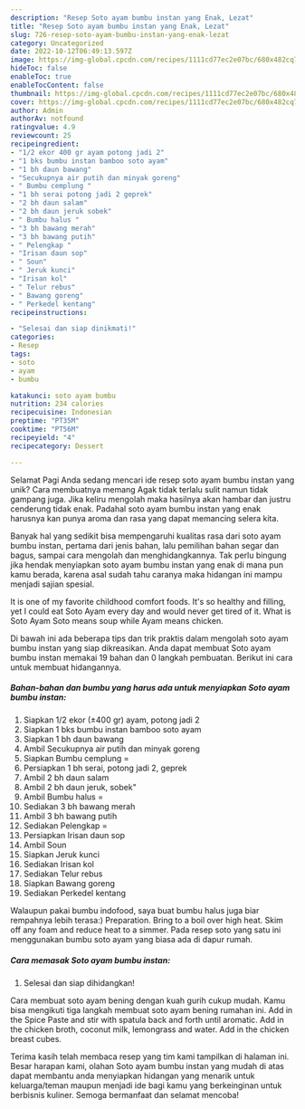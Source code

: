 ```yaml
---
description: "Resep Soto ayam bumbu instan yang Enak, Lezat"
title: "Resep Soto ayam bumbu instan yang Enak, Lezat"
slug: 726-resep-soto-ayam-bumbu-instan-yang-enak-lezat
category: Uncategorized
date: 2022-10-12T06:49:13.597Z
image: https://img-global.cpcdn.com/recipes/1111cd77ec2e07bc/680x482cq70/soto-ayam-bumbu-instan-foto-resep-utama.jpg
hideToc: false
enableToc: true
enableTocContent: false
thumbnail: https://img-global.cpcdn.com/recipes/1111cd77ec2e07bc/680x482cq70/soto-ayam-bumbu-instan-foto-resep-utama.jpg
cover: https://img-global.cpcdn.com/recipes/1111cd77ec2e07bc/680x482cq70/soto-ayam-bumbu-instan-foto-resep-utama.jpg
author: Admin
authorAv: notfound
ratingvalue: 4.9
reviewcount: 25
recipeingredient:
- "1/2 ekor 400 gr ayam potong jadi 2"
- "1 bks bumbu instan bamboo soto ayam"
- "1 bh daun bawang"
- "Secukupnya air putih dan minyak goreng"
- " Bumbu cemplung "
- "1 bh serai potong jadi 2 geprek"
- "2 bh daun salam"
- "2 bh daun jeruk sobek"
- " Bumbu halus "
- "3 bh bawang merah"
- "3 bh bawang putih"
- " Pelengkap "
- "Irisan daun sop"
- " Soun"
- " Jeruk kunci"
- "Irisan kol"
- " Telur rebus"
- " Bawang goreng"
- " Perkedel kentang"
recipeinstructions:

- "Selesai dan siap dinikmati!"
categories:
- Resep
tags:
- soto
- ayam
- bumbu

katakunci: soto ayam bumbu 
nutrition: 234 calories
recipecuisine: Indonesian
preptime: "PT35M"
cooktime: "PT56M"
recipeyield: "4"
recipecategory: Dessert

---
```



Selamat Pagi Anda sedang mencari ide resep soto ayam bumbu instan yang unik? Cara membuatnya memang Agak tidak terlalu sulit namun tidak gampang juga. Jika keliru mengolah maka hasilnya akan hambar dan justru cenderung tidak enak. Padahal soto ayam bumbu instan yang enak harusnya kan punya aroma dan rasa yang dapat memancing selera kita.


Banyak hal yang sedikit bisa mempengaruhi kualitas rasa dari soto ayam bumbu instan, pertama dari jenis bahan, lalu pemilihan bahan segar dan bagus, sampai cara mengolah dan menghidangkannya. Tak perlu bingung jika hendak menyiapkan soto ayam bumbu instan yang enak di mana pun kamu berada, karena asal sudah tahu caranya maka hidangan ini mampu menjadi sajian spesial.

It is one of my favorite childhood comfort foods. It&#39;s so healthy and filling, yet I could eat Soto Ayam every day and would never get tired of it. What is Soto Ayam Soto means soup while Ayam means chicken.


Di bawah ini ada beberapa tips dan trik praktis dalam mengolah soto ayam bumbu instan yang siap dikreasikan. Anda dapat membuat Soto ayam bumbu instan memakai 19 bahan dan 0 langkah pembuatan. Berikut ini cara untuk membuat hidangannya.

<!--inarticleads1-->

##### Bahan-bahan dan bumbu yang harus ada untuk menyiapkan Soto ayam bumbu instan:

1. Siapkan 1/2 ekor (±400 gr) ayam, potong jadi 2
1. Siapkan 1 bks bumbu instan bamboo soto ayam
1. Siapkan 1 bh daun bawang
1. Ambil Secukupnya air putih dan minyak goreng
1. Siapkan  Bumbu cemplung =
1. Persiapkan 1 bh serai, potong jadi 2, geprek
1. Ambil 2 bh daun salam
1. Ambil 2 bh daun jeruk, sobek&#34;
1. Ambil  Bumbu halus =
1. Sediakan 3 bh bawang merah
1. Ambil 3 bh bawang putih
1. Sediakan  Pelengkap =
1. Persiapkan Irisan daun sop
1. Ambil  Soun
1. Siapkan  Jeruk kunci
1. Sediakan Irisan kol
1. Sediakan  Telur rebus
1. Siapkan  Bawang goreng
1. Sediakan  Perkedel kentang


Walaupun pakai bumbu indofood, saya buat bumbu halus juga biar rempahnya lebih terasa:) Preparation. Bring to a boil over high heat. Skim off any foam and reduce heat to a simmer. Pada resep soto yang satu ini menggunakan bumbu soto ayam yang biasa ada di dapur rumah. 

<!--inarticleads2-->

##### Cara memasak Soto ayam bumbu instan:


1. Selesai dan siap dihidangkan!

Cara membuat soto ayam bening dengan kuah gurih cukup mudah. Kamu bisa mengikuti tiga langkah membuat soto ayam bening rumahan ini. Add in the Spice Paste and stir with spatula back and forth until aromatic. Add in the chicken broth, coconut milk, lemongrass and water. Add in the chicken breast cubes. 

Terima kasih telah membaca resep yang tim kami tampilkan di halaman ini. Besar harapan kami, olahan Soto ayam bumbu instan yang mudah di atas dapat membantu anda menyiapkan hidangan yang menarik untuk keluarga/teman maupun menjadi ide bagi kamu yang berkeinginan untuk berbisnis kuliner. Semoga bermanfaat dan selamat mencoba!
